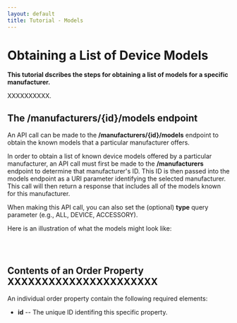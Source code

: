 ```yaml
---
layout: default
title: Tutorial - Models
---
```



# Obtaining a List of Device Models

**This tutorial dscribes the steps for obtaining a list of models for a specific manufacturer.**

XXXXXXXXXX.
<br/>

## The /manufacturers/{id}/models endpoint

An API call can be made to the **/manufacturers/{id}/models** endpoint to obtain the known models that a particular manufacturer offers.


In order to obtain a list of known device models offered by a particular manufacturer, an API call must first be made to the **/manufacturers** endpoint to determine that manufacturer's ID. This ID is then passed into the models endpoint as a URI parameter identifying the selected manufacturer. This call will then return a response that includes all of the models known for this manufacturer. 


When making this API call, you can also set the (optional) **type** query parameter (e.g., ALL, DEVICE, ACCESSORY).


Here is an illustration of what the models might look like:

```

```

<br/>

## Contents of an Order Property XXXXXXXXXXXXXXXXXXXXXX

An individual order property contain the following required elements:

* **id** -- The unique ID identifing this specific property.





